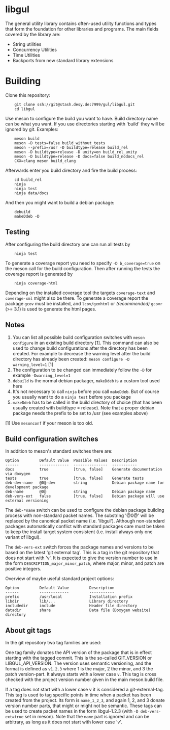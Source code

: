 # libgul

The general utility library contains often-used utility functions and types that form the foundation for other libraries and programs. The main fields covered by the library are:

  * String utilities
  * Concurrency Utilities
  * Time Utilities
  * Backports from new standard library extensions

# Building

Clone this repository:

        git clone ssh://git@stash.desy.de:7999/gul/libgul.git
        cd libgul

Use meson to configure the build you want to have. Build directory name can be what you want. If you use directories starting with 'build' they will be ignored by git. Examples:

        meson build
        meson -D tests=false build_without_tests
        meson --prefix=/usr -D buildtype=release build_rel
        meson -D buildtype=release -D unity=on build_rel_unity
        meson -D buildtype=release -D docs=false build_nodocs_rel
        CXX=clang meson build_clang

Afterwards enter you build directory and fire the build process:

        cd build_rel
        ninja
        ninja test
        ninja data/docs

And then you might want to build a debian package:

        debuild
        makeDdeb -D

## Testing

After configuring the build directory one can run all tests by

        ninja test

To generate a coverage report you need to specify ``-D b_coverage=true`` on the meson call for the build configuration. Then after running the tests the coverage report is generated by

        ninja coverage-html

Depending on the installed coverage tool the targets ``coverage-text`` and ``coverage-xml`` might also be there. To generate a coverage report the package ``gcov`` must be installed, and ``lcov/genhtml`` or *(recommended)* ``gcovr`` (>= 3.1) is used to generate the html pages.

## Notes

1. You can list all possible build configuration switches with ``meson configure`` in an existing build directory [1]. This command can also be used to change build configurations after the directory has been created. For example to decrease the warning level after the build directory has already been created: ``meson configure -D warning_level=1`` [1]
2. The configuration to be changed can immediately follow the ``-D`` for example ``-Dwarning_level=1``
3. ``debuild`` is the normal debian packager, ``makeDdeb`` is a custom tool used here
3. It's not necessary to call ``ninja`` before you call ``makeDdeb``. But of course you usually want to do a ``ninja test`` before you package
4. ``makeDdeb`` has to be called in the build directory of choice (that has been usually created with buildtype = release). Note that a proper debian package needs the prefix to be set to /usr (see examples above)

[1] Use ``mesonconf`` if your meson is too old.

## Build configuration switches

In addition to meson's standard switches there are:

    Option         Default Value  Possible Values  Description
    ------         -------------  ---------------  -----------
    docs           true           [true, false]    Generate documentation via doxygen
    tests          true           [true, false]    Generate tests
    deb-dev-name   @0@-dev        string           Debian package name for development package
    deb-name       @0@            string           Debian package name
    deb-vers-ext   false          [true, false]    Debian package will use external versioning


The ``deb-*name`` switch can be used to configure the debian package building process with non-standard packet names. The substring '@0@' will be replaced by the canonical packet name (i.e. 'libgul'). Although non-standard packages automatically conflict with standard packages care must be taken to keep the install target system consistent (i.e. install always only one variant of libgul).

The ``deb-vers-ext`` switch forces the package names and versions to be based on the latest 'git external tag'. This is a tag in the git repository that does not start with 'v'. It is expected to give the version number to use in the form ``DESCRIPTION_major_minor_patch``, where major, minor, and patch are positive integers.

Overview of maybe useful standard project options:

    Option         Default Value         Description
    ------         -------------         -----------
    prefix         /usr/local            Installation prefix
    libdir         lib/...               Library directory
    includedir     include               Header file directory
    datadir        share                 Data file (Doxygen website) directory

## About git tags

In the git repository two tag families are used:

One tag family donates the API version of the package that is in effect starting with the tagged commit. This is the so-called GIT\_VERSION or LIBGUL\_API\_VERSION. The version uses semantic versioning, and the format is defined as ``v1.2.3`` where 1 is the major, 2 the minor, and 3 the patch version-part. It always starts with a lower case ``v``. This tag is cross checked with the project version number given in the main meson.build file.

If a tag does not start with a lower case v it is considered a git-external-tag. This tag is used to tag specific points in time when a packet has been created from the project. Its form is ``name_1_2_3``, and again 1, 2, and 3 donate version number parts, that might or might not be semantic. These tags can be used to create packet names in the form libgul-1.2.3 (with ``-D deb-vers-ext=true`` set in meson). Note that the ``name`` part is ignored and can be arbitrary, as long as it does not start with lower case 'v'.
